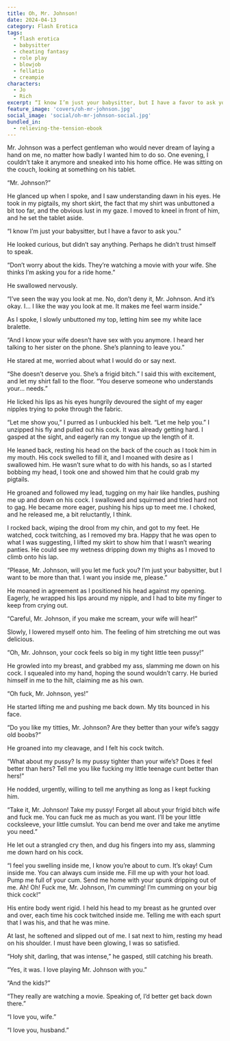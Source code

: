 ```yaml
---
title: Oh, Mr. Johnson!
date: 2024-04-13
category: Flash Erotica
tags:
  - flash erotica
  - babysitter
  - cheating fantasy
  - role play
  - blowjob
  - fellatio
  - creampie
characters:
  - Jo
  - Rich
excerpt: “I know I’m just your babysitter, but I have a favor to ask you.”
feature_image: 'covers/oh-mr-johnson.jpg'
social_image: 'social/oh-mr-johnson-social.jpg'
bundled_in:
  - relieving-the-tension-ebook
---
```


Mr. Johnson was a perfect gentleman who would never dream of laying a hand on me, no matter how badly I wanted him to do so. One evening, I couldn’t take it anymore and sneaked into his home office. He was sitting on the couch, looking at something on his tablet.

“Mr. Johnson?”

He glanced up when I spoke, and I saw understanding dawn in his eyes. He took in my pigtails, my short skirt, the fact that my shirt was unbuttoned a bit too far, and the obvious lust in my gaze. I moved to kneel in front of him, and he set the tablet aside.

“I know I’m just your babysitter, but I have a favor to ask you.”

He looked curious, but didn’t say anything. Perhaps he didn’t trust himself to speak.

“Don’t worry about the kids. They’re watching a movie with your wife. She thinks I’m asking you for a ride home.”

He swallowed nervously.

“I’ve seen the way you look at me. No, don’t deny it, Mr. Johnson. And it’s okay. I… I like the way you look at me. It makes me feel warm inside.”

As I spoke, I slowly unbuttoned my top, letting him see my white lace bralette.

“And I know your wife doesn’t have sex with you anymore. I heard her talking to her sister on the phone. She’s planning to leave you.”

He stared at me, worried about what I would do or say next.

“She doesn’t deserve you. She’s a frigid bitch.” I said this with excitement, and let my shirt fall to the floor. “You deserve someone who understands your… needs.”

He licked his lips as his eyes hungrily devoured the sight of my eager nipples trying to poke through the fabric.

“Let me show you,” I purred as I unbuckled his belt. “Let me help you.” I unzipped his fly and pulled out his cock. It was already getting hard. I gasped at the sight, and eagerly ran my tongue up the length of it.

He leaned back, resting his head on the back of the couch as I took him in my mouth. His cock swelled to fill it, and I moaned with desire as I swallowed him. He wasn’t sure what to do with his hands, so as I started bobbing my head, I took one and showed him that he could grab my pigtails.

He groaned and followed my lead, tugging on my hair like handles, pushing me up and down on his cock. I swallowed and squirmed and tried hard not to gag. He became more eager, pushing his hips up to meet me. I choked, and he released me, a bit reluctantly, I think.

I rocked back, wiping the drool from my chin, and got to my feet. He watched, cock twitching, as I removed my bra. Happy that he was open to what I was suggesting, I lifted my skirt to show him that I wasn’t wearing panties. He could see my wetness dripping down my thighs as I moved to climb onto his lap.

“Please, Mr. Johnson, will you let me fuck you? I’m just your babysitter, but I want to be more than that. I want you inside me, please.”

He moaned in agreement as I positioned his head against my opening. Eagerly, he wrapped his lips around my nipple, and I had to bite my finger to keep from crying out.

“Careful, Mr. Johnson, if you make me scream, your wife will hear!”

Slowly, I lowered myself onto him. The feeling of him stretching me out was delicious.

“Oh, Mr. Johnson, your cock feels so big in my tight little teen pussy!”

He growled into my breast, and grabbed my ass, slamming me down on his cock. I squealed into my hand, hoping the sound wouldn’t carry. He buried himself in me to the hilt, claiming me as his own.

“Oh fuck, Mr. Johnson, yes!”

He started lifting me and pushing me back down. My tits bounced in his face.

“Do you like my titties, Mr. Johnson? Are they better than your wife’s saggy old boobs?”

He groaned into my cleavage, and I felt his cock twitch.

“What about my pussy? Is my pussy tighter than your wife’s? Does it feel better than hers? Tell me you like fucking my little teenage cunt better than hers!”

He nodded, urgently, willing to tell me anything as long as I kept fucking him.

“Take it, Mr. Johnson! Take my pussy! Forget all about your frigid bitch wife and fuck me. You can fuck me as much as you want. I’ll be your little cocksleeve, your little cumslut. You can bend me over and take me anytime you need.”

He let out a strangled cry then, and dug his fingers into my ass, slamming me down hard on his cock.

“I feel you swelling inside me, I know you’re about to cum. It’s okay! Cum inside me. You can always cum inside me. Fill me up with your hot load. Pump me full of your cum. Send me home with your spunk dripping out of me. Ah! Oh! Fuck me, Mr. Johnson, I’m cumming! I’m cumming on your big thick cock!”

His entire body went rigid. I held his head to my breast as he grunted over and over, each time his cock twitched inside me. Telling me with each spurt that I was his, and that he was mine.

At last, he softened and slipped out of me. I sat next to him, resting my head on his shoulder. I must have been glowing, I was so satisfied.

“Hoły shit, darling, that was intense,” he gasped, still catching his breath.

“Yes, it was. I love playing Mr. Johnson with you.”

“And the kids?”

“They really are watching a movie. Speaking of, I’d better get back down there.”

“I love you, wife.”

“I love you, husband.”
